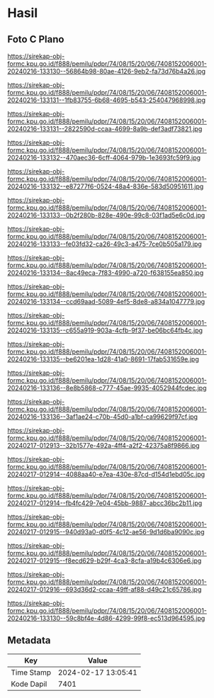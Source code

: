 # Hasil

## Foto C Plano

https://sirekap-obj-formc.kpu.go.id/f888/pemilu/pdpr/74/08/15/20/06/7408152006001-20240216-133130--56864b98-80ae-4126-9eb2-fa73d76b4a26.jpg

https://sirekap-obj-formc.kpu.go.id/f888/pemilu/pdpr/74/08/15/20/06/7408152006001-20240216-133131--1fb83755-6b68-4695-b543-254047968998.jpg

https://sirekap-obj-formc.kpu.go.id/f888/pemilu/pdpr/74/08/15/20/06/7408152006001-20240216-133131--2822590d-ccaa-4699-8a9b-def3adf73821.jpg

https://sirekap-obj-formc.kpu.go.id/f888/pemilu/pdpr/74/08/15/20/06/7408152006001-20240216-133132--470aec36-6cff-4064-979b-1e3693fc59f9.jpg

https://sirekap-obj-formc.kpu.go.id/f888/pemilu/pdpr/74/08/15/20/06/7408152006001-20240216-133132--e87277f6-0524-48a4-836e-583d50951611.jpg

https://sirekap-obj-formc.kpu.go.id/f888/pemilu/pdpr/74/08/15/20/06/7408152006001-20240216-133133--0b2f280b-828e-490e-99c8-03f1ad5e6c0d.jpg

https://sirekap-obj-formc.kpu.go.id/f888/pemilu/pdpr/74/08/15/20/06/7408152006001-20240216-133133--fe03fd32-ca26-49c3-a475-7ce0b505a179.jpg

https://sirekap-obj-formc.kpu.go.id/f888/pemilu/pdpr/74/08/15/20/06/7408152006001-20240216-133134--8ac49eca-7f83-4990-a720-f638155ea850.jpg

https://sirekap-obj-formc.kpu.go.id/f888/pemilu/pdpr/74/08/15/20/06/7408152006001-20240216-133134--ccd69aad-5089-4ef5-8de8-a834a1047779.jpg

https://sirekap-obj-formc.kpu.go.id/f888/pemilu/pdpr/74/08/15/20/06/7408152006001-20240216-133135--c655a919-903a-4cfb-9f37-be06bc64fb4c.jpg

https://sirekap-obj-formc.kpu.go.id/f888/pemilu/pdpr/74/08/15/20/06/7408152006001-20240216-133135--be6201ea-1d28-41a0-8691-17fab531659e.jpg

https://sirekap-obj-formc.kpu.go.id/f888/pemilu/pdpr/74/08/15/20/06/7408152006001-20240216-133136--8e8b5868-c777-45ae-9935-4052944fcdec.jpg

https://sirekap-obj-formc.kpu.go.id/f888/pemilu/pdpr/74/08/15/20/06/7408152006001-20240216-133136--3af1ae24-c70b-45d0-a1bf-ca99629f97cf.jpg

https://sirekap-obj-formc.kpu.go.id/f888/pemilu/pdpr/74/08/15/20/06/7408152006001-20240217-012913--32b1577e-492a-4ff4-a2f2-42375a8f9866.jpg

https://sirekap-obj-formc.kpu.go.id/f888/pemilu/pdpr/74/08/15/20/06/7408152006001-20240217-012914--4088aa40-e7ea-430e-87cd-d154d1ebd05c.jpg

https://sirekap-obj-formc.kpu.go.id/f888/pemilu/pdpr/74/08/15/20/06/7408152006001-20240217-012914--fb4fc429-7e04-45bb-9887-abcc36bc2b11.jpg

https://sirekap-obj-formc.kpu.go.id/f888/pemilu/pdpr/74/08/15/20/06/7408152006001-20240217-012915--940d93a0-d0f5-4c12-ae56-9d1d6ba9090c.jpg

https://sirekap-obj-formc.kpu.go.id/f888/pemilu/pdpr/74/08/15/20/06/7408152006001-20240217-012915--f8ecd629-b29f-4ca3-8cfa-a19b4c6306e6.jpg

https://sirekap-obj-formc.kpu.go.id/f888/pemilu/pdpr/74/08/15/20/06/7408152006001-20240217-012916--693d36d2-ccaa-49ff-af88-d49c21c65786.jpg

https://sirekap-obj-formc.kpu.go.id/f888/pemilu/pdpr/74/08/15/20/06/7408152006001-20240216-133130--59c8bf4e-4d86-4299-99f8-ec513d964595.jpg


## Metadata

| Key        | Value               |
| ---------- | ------------------- |
| Time Stamp | 2024-02-17 13:05:41 |
| Kode Dapil | 7401                |



